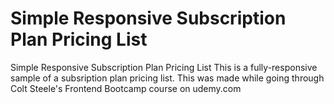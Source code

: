 # Simple Responsive Subscription Plan Pricing List
Simple Responsive Subscription Plan Pricing List
This is a fully-responsive sample of a subsription plan pricing list. This was made while going through Colt Steele's Frontend Bootcamp course on udemy.com
